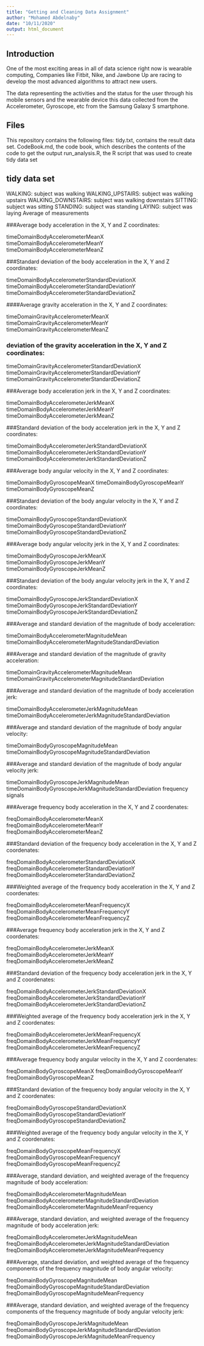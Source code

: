 ```yaml
---
title: "Getting and Cleaning Data Assignment"
author: "Mohamed Abdelnaby"
date: "10/11/2020"
output: html_document
---
```


## Introduction

One of the most exciting areas in all of data science right now is wearable computing, Companies like Fitbit, Nike, and Jawbone Up are racing to develop the most advanced algorithms to attract new users. 

The data representing the activities and the status for the user through his mobile sensors and the wearable device this data collected from the Accelerometer, Gyroscope, etc from the Samsung Galaxy S smartphone. 



## Files 

This repository contains the following files:
tidy.txt,  contains the result data set.
CodeBook.md, the code book, which describes the contents of the code to get the output
run_analysis.R, the R script that was used to create tidy data set 

## tidy data set

WALKING: subject was walking
WALKING_UPSTAIRS: subject was walking upstairs
WALKING_DOWNSTAIRS: subject was walking downstairs
SITTING: subject was sitting
STANDING: subject was standing
LAYING: subject was laying
Average of measurements


###Average body acceleration in the X, Y and Z coordinates:

timeDomainBodyAccelerometerMeanX
timeDomainBodyAccelerometerMeanY
timeDomainBodyAccelerometerMeanZ


###Standard deviation of the body acceleration in the X, Y and Z coordinates:

timeDomainBodyAccelerometerStandardDeviationX
timeDomainBodyAccelerometerStandardDeviationY
timeDomainBodyAccelerometerStandardDeviationZ



####Average gravity acceleration in the X, Y and Z coordinates:

timeDomainGravityAccelerometerMeanX
timeDomainGravityAccelerometerMeanY
timeDomainGravityAccelerometerMeanZ



### deviation of the gravity acceleration in the X, Y and Z coordinates:

timeDomainGravityAccelerometerStandardDeviationX
timeDomainGravityAccelerometerStandardDeviationY
timeDomainGravityAccelerometerStandardDeviationZ


###Average body acceleration jerk in the X, Y and Z coordinates:

timeDomainBodyAccelerometerJerkMeanX
timeDomainBodyAccelerometerJerkMeanY
timeDomainBodyAccelerometerJerkMeanZ



###Standard deviation of the body acceleration jerk in the X, Y and Z coordinates:

timeDomainBodyAccelerometerJerkStandardDeviationX
timeDomainBodyAccelerometerJerkStandardDeviationY
timeDomainBodyAccelerometerJerkStandardDeviationZ


###Average body angular velocity in the X, Y and Z coordinates:

timeDomainBodyGyroscopeMeanX
timeDomainBodyGyroscopeMeanY
timeDomainBodyGyroscopeMeanZ

###Standard deviation of the body angular velocity in the X, Y and Z coordinates:

timeDomainBodyGyroscopeStandardDeviationX
timeDomainBodyGyroscopeStandardDeviationY
timeDomainBodyGyroscopeStandardDeviationZ

###Average body angular velocity jerk in the X, Y and Z coordinates:

timeDomainBodyGyroscopeJerkMeanX
timeDomainBodyGyroscopeJerkMeanY
timeDomainBodyGyroscopeJerkMeanZ


###Standard deviation of the body angular velocity jerk in the X, Y and Z coordinates:

timeDomainBodyGyroscopeJerkStandardDeviationX
timeDomainBodyGyroscopeJerkStandardDeviationY
timeDomainBodyGyroscopeJerkStandardDeviationZ


###Average and standard deviation of the magnitude of body acceleration:

timeDomainBodyAccelerometerMagnitudeMean
timeDomainBodyAccelerometerMagnitudeStandardDeviation


###Average and standard deviation of the magnitude of gravity acceleration:

timeDomainGravityAccelerometerMagnitudeMean
timeDomainGravityAccelerometerMagnitudeStandardDeviation


###Average and standard deviation of the magnitude of body acceleration jerk:

timeDomainBodyAccelerometerJerkMagnitudeMean
timeDomainBodyAccelerometerJerkMagnitudeStandardDeviation


###Average and standard deviation of the magnitude of body angular velocity:

timeDomainBodyGyroscopeMagnitudeMean
timeDomainBodyGyroscopeMagnitudeStandardDeviation


###Average and standard deviation of the magnitude of body angular velocity jerk:

timeDomainBodyGyroscopeJerkMagnitudeMean
timeDomainBodyGyroscopeJerkMagnitudeStandardDeviation
frequency signals

###Average frequency body acceleration in the X, Y and Z coordenates:

freqDomainBodyAccelerometerMeanX
freqDomainBodyAccelerometerMeanY
freqDomainBodyAccelerometerMeanZ


###Standard deviation of the frequency body acceleration in the X, Y and Z coordenates:

freqDomainBodyAccelerometerStandardDeviationX
freqDomainBodyAccelerometerStandardDeviationY
freqDomainBodyAccelerometerStandardDeviationZ


###Weighted average of the frequency body acceleration in the X, Y and Z coordenates:

freqDomainBodyAccelerometerMeanFrequencyX
freqDomainBodyAccelerometerMeanFrequencyY
freqDomainBodyAccelerometerMeanFrequencyZ


###Average frequency body acceleration jerk in the X, Y and Z coordenates:

freqDomainBodyAccelerometerJerkMeanX
freqDomainBodyAccelerometerJerkMeanY
freqDomainBodyAccelerometerJerkMeanZ


###Standard deviation of the frequency body acceleration jerk in the X, Y and Z coordenates:

freqDomainBodyAccelerometerJerkStandardDeviationX
freqDomainBodyAccelerometerJerkStandardDeviationY
freqDomainBodyAccelerometerJerkStandardDeviationZ



###Weighted average of the frequency body acceleration jerk in the X, Y and Z coordenates:

freqDomainBodyAccelerometerJerkMeanFrequencyX
freqDomainBodyAccelerometerJerkMeanFrequencyY
freqDomainBodyAccelerometerJerkMeanFrequencyZ



###Average frequency body angular velocity in the X, Y and Z coordenates:

freqDomainBodyGyroscopeMeanX
freqDomainBodyGyroscopeMeanY
freqDomainBodyGyroscopeMeanZ


###Standard deviation of the frequency body angular velocity in the X, Y and Z coordenates:

freqDomainBodyGyroscopeStandardDeviationX
freqDomainBodyGyroscopeStandardDeviationY
freqDomainBodyGyroscopeStandardDeviationZ


###Weighted average of the frequency body angular velocity in the X, Y and Z coordenates:

freqDomainBodyGyroscopeMeanFrequencyX
freqDomainBodyGyroscopeMeanFrequencyY
freqDomainBodyGyroscopeMeanFrequencyZ


###Average, standard deviation, and weighted average of the frequency magnitude of body acceleration:

freqDomainBodyAccelerometerMagnitudeMean
freqDomainBodyAccelerometerMagnitudeStandardDeviation
freqDomainBodyAccelerometerMagnitudeMeanFrequency


###Average, standard deviation, and weighted average of the frequency magnitude of body acceleration jerk:

freqDomainBodyAccelerometerJerkMagnitudeMean
freqDomainBodyAccelerometerJerkMagnitudeStandardDeviation
freqDomainBodyAccelerometerJerkMagnitudeMeanFrequency


###Average, standard deviation, and weighted average of the frequency components of the frequency magnitude of body angular velocity:

freqDomainBodyGyroscopeMagnitudeMean
freqDomainBodyGyroscopeMagnitudeStandardDeviation
freqDomainBodyGyroscopeMagnitudeMeanFrequency



###Average, standard deviation, and weighted average of the frequency components of the frequency magnitude of body angular velocity jerk:

freqDomainBodyGyroscopeJerkMagnitudeMean
freqDomainBodyGyroscopeJerkMagnitudeStandardDeviation
freqDomainBodyGyroscopeJerkMagnitudeMeanFrequency

